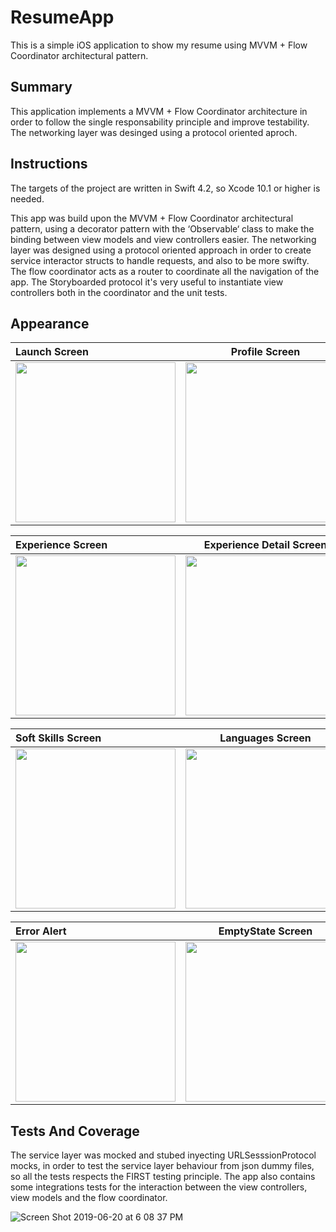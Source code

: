# ResumeApp

This is a simple iOS application to show my resume using MVVM + Flow Coordinator architectural pattern.

## Summary

This application implements a MVVM + Flow Coordinator architecture in order to follow the single responsability principle and improve testability. The networking layer was desinged using a protocol oriented aproch.

## Instructions

The targets of the project are written in Swift 4.2, so Xcode 10.1 or higher is needed.

This app was build upon the MVVM + Flow Coordinator architectural pattern, using a decorator pattern with the ‘Observable‘ class to make the binding between view models and view controllers easier. The networking layer was designed using a protocol oriented approach in order to create service interactor structs to handle requests, and also to be more swifty. The flow coordinator acts as a router to coordinate all the navigation of the app. The Storyboarded protocol it's very useful to instantiate view controllers both in the coordinator and the unit tests. 

## Appearance

| Launch Screen | Profile Screen | About Screen |
| :---         |     :---:      |          ---: |
| <img src="https://user-images.githubusercontent.com/52298862/60392327-f91a5c80-9ac5-11e9-9c6d-60e762051a5d.png" width="256">   | <img src="https://user-images.githubusercontent.com/52298862/60392328-f91a5c80-9ac5-11e9-92bc-c127f6d72519.png" width="256">     | <img src="https://user-images.githubusercontent.com/52298862/60392329-f91a5c80-9ac5-11e9-9721-22b2fe4e29fd.png" width="256">    |

| Experience Screen | Experience Detail Screen | HardSkills Screen |
| :---         |     :---:      |          ---: |
| <img src="https://user-images.githubusercontent.com/52298862/60392330-f91a5c80-9ac5-11e9-93b7-04f62f6f8457.png" width="256">   | <img src="https://user-images.githubusercontent.com/52298862/60392331-f9b2f300-9ac5-11e9-99fd-839af8c9a863.png" width="256">     | <img src="https://user-images.githubusercontent.com/52298862/60392332-f9b2f300-9ac5-11e9-83a5-8f1472ad15a6.png" width="256">    |

| Soft Skills Screen | Languages Screen | ExtraCurricular Screen |
| :---         |     :---:      |          ---: |
| <img src="https://user-images.githubusercontent.com/52298862/60392333-f9b2f300-9ac5-11e9-9a8f-3c78144ec3ca.png" width="256">   | <img src="https://user-images.githubusercontent.com/52298862/60392334-f9b2f300-9ac5-11e9-9b19-a32f5082f8d9.png" width="256">     | <img src="https://user-images.githubusercontent.com/52298862/60392335-f9b2f300-9ac5-11e9-91a1-453a4b86cd30.png" width="256">    |

| Error Alert | EmptyState Screen |  |  
| :---         |     :---:      |          ---: |
| <img src="https://user-images.githubusercontent.com/52298862/60392336-f9b2f300-9ac5-11e9-82bb-434e46f4f44a.png" width="256">   | <img src="https://user-images.githubusercontent.com/52298862/60392337-fa4b8980-9ac5-11e9-8dcf-dedd5fa5b4fb.png" width="256">     | <img src="" width="256">    |

## Tests And Coverage
The service layer was mocked and stubed inyecting URLSesssionProtocol mocks, in order to test the service layer behaviour from json dummy files, so all the tests respects the FIRST testing principle. The app also contains some integrations tests for the interaction between the view controllers, view models and the flow coordinator.

![Screen Shot 2019-06-20 at 6 08 37 PM](https://user-images.githubusercontent.com/50214270/59886868-7c310980-9386-11e9-9f92-a3ca9f9e465f.png)


